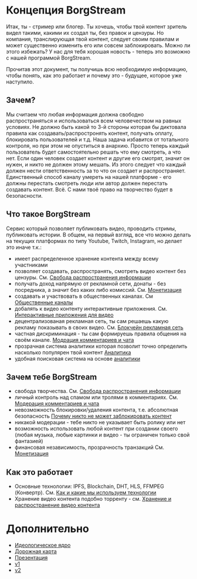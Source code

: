 # Концепция BorgStream

Итак, ты - стример или блогер. Ты хочешь, чтобы твой контент зритель видел такими, какими их создал ты, без правок и цензуры. Но компания, транслирующая твой контент, следует своим правилам и может существенно изменить его или совсем заблокировать.  Можно ли этого избежать? У нас для тебя хорошая новость - теперь это возможно с нашей программой BorgStream.

Прочитав этот документ, ты получишь всю необходимую информацию, чтобы понять, как это работает и почему это - будущее, которое уже наступило.

## Зачем?

Мы считаем что любая информация должна свободно распространяться и использоваться всем человечеством на равных условиях. Не должно быть какой то 3-й стороны которая бы диктовала правила как создавать/распростронять контент, получать оплату, блокировать пользователей и т.д. Наша задача избавится от тотального контроля, но при этом не опуститься в анархию. Просто теперь каждый пользователь будет самостоятельно решать что ему смотреть, а что нет. Если один человек создает контент и другие его смотрят, значит он нужен, и никто не должен этому мешать. Из этого следует что каждый должен нести ответственность за то что он создает и распространяет. Единственный способ каналу умереть на нашей платформе - его должны перестать смотреть люди или автор должен перестать создавать контент. Всё. С нами твоё право на творчество будет в безопасности.

## Что такое BorgStream

Сервис который позволяет публиковать видео, проводить стримы, публиковать истории. В общем, на первый взгляд, все что можно делать на текущих платформах по типу Youtube, Twitch, Instagram, но делает это иначе т.к.:

- имеет распределенное хранение контента между всему участниками 
- позволяет создавать, распространять, смотреть видео контент без цензуры. См. [Свобода распространения информации](Freedom_of_information.md)
- получать доход напрямую от рекламной сети, донаты - без посредника, а значит без каких либо комиссий. См. [Монетизация](Monetization.md)
- создавать и участвовать в общественных каналах. См [Общественные каналы](Society_channel.md)
- добалять к видео контенту интерактивные приложения. См. [Интерактивные приложения для видео](Video_application.md)
- децентрализованая рекламная сеть, ты сам решаешь какую рекламу показывать в своих видео. См. [Блокчейн рекламная сеть](Blockchain_ad_network.md)
- частная дискриминация - ты сам формируешь правила общения на своём канале. [Модрация комментариев и чата](Moderation_of_comments.md)
- прозрачная система аналитики которая позволит точно определить насколько популярен твой контент [Аналитика](Analytics.md)
- удобная поисковая система на основе [аналитики](Analytics.md)

## Зачем тебе BorgStream

- свобода творчества. См. [Свобода распространения информации](Freedom_of_information.md)
- личный контроль над спамом или тролями в комментариях. См. [Модерация комментариев и чата](Moderation_of_comments.md)
- невозможность блокировки/удаления контента, т.е. абсолютная безопасность [Почему никто не может заблокировать контент](Why_no_one_can_block_content.md)
- никакой модерации - тебе никто не указывает быть ролику или нет
- возможность использовать любой контент при создании своего (любая музыка, любые картинки и видео - ты ограничен только свой фантазией)
- финансовая независимость, прозрачность транзакций См. [Монетизация](Monetization.md)

## Как это работает
- Основные технологии: IPFS, Blockchain, DHT, HLS, FFMPEG (Конвертр). См. [Как и какие мы используем технологии](How_and_what_technologies_do_we_use.md)
- Хранение видео контента подобно торренту - см. [Хранение и распространение видео контента](Storage_and_dissemination_of_information.md)


# Дополнительно 
- [Идеологическое ядро](ideological_core.md)
- [Дорожная карта](roadmap.md)
- [Презентация](prezentation.md)
- [v1](v1.md)
- [v2](v2.md)
